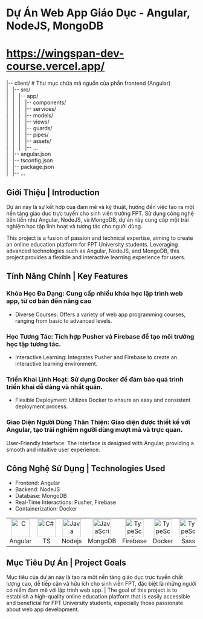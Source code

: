 # Dự Án Web App Giáo Dục - Angular, NodeJS, MongoDB <WingSpan>
# https://wingspan-dev-course.vercel.app/

|-- client/ # Thư mục chứa mã nguồn của phần frontend (Angular) \
|&nbsp;&nbsp;&nbsp;|-- src/ \
|&nbsp;&nbsp;&nbsp;|&nbsp;&nbsp;&nbsp;|-- app/ \
|&nbsp;&nbsp;&nbsp;|&nbsp;&nbsp;&nbsp;|&nbsp;&nbsp;&nbsp;|-- components/ \
|&nbsp;&nbsp;&nbsp;|&nbsp;&nbsp;&nbsp;|&nbsp;&nbsp;&nbsp;|-- services/ \
|&nbsp;&nbsp;&nbsp;|&nbsp;&nbsp;&nbsp;|&nbsp;&nbsp;&nbsp;|-- models/ \
|&nbsp;&nbsp;&nbsp;|&nbsp;&nbsp;&nbsp;|&nbsp;&nbsp;&nbsp;|-- views/ \
|&nbsp;&nbsp;&nbsp;|&nbsp;&nbsp;&nbsp;|&nbsp;&nbsp;&nbsp;|-- guards/ \
|&nbsp;&nbsp;&nbsp;|&nbsp;&nbsp;&nbsp;|&nbsp;&nbsp;&nbsp;|-- pipes/ \
|&nbsp;&nbsp;&nbsp;|&nbsp;&nbsp;&nbsp;|&nbsp;&nbsp;&nbsp;|-- assets/ \
|&nbsp;&nbsp;&nbsp;|&nbsp;&nbsp;&nbsp;|&nbsp;&nbsp;&nbsp;|-- ... \
|&nbsp;&nbsp;&nbsp;|-- angular.json \
|&nbsp;&nbsp;&nbsp;|-- tsconfig.json \
|&nbsp;&nbsp;&nbsp;|-- package.json \
|&nbsp;&nbsp;&nbsp;|-- ...


## Giới Thiệu | Introduction
<p>Dự án này là sự kết hợp của đam mê và kỹ thuật, hướng đến việc tạo ra một nền tảng giáo dục trực tuyến cho sinh viên trường FPT. Sử dụng công nghệ tiên tiến như Angular, NodeJS, và MongoDB, dự án này cung cấp một trải nghiệm học tập linh hoạt và tương tác cho người dùng.</p>
<p>This project is a fusion of passion and technical expertise, aiming to create an online education platform for FPT University students. Leveraging advanced technologies such as Angular, NodeJS, and MongoDB, this project provides a flexible and interactive learning experience for users.</p>

## Tính Năng Chính | Key Features
### Khóa Học Đa Dạng: Cung cấp nhiều khóa học lập trình web app, từ cơ bản đến nâng cao
- Diverse Courses: Offers a variety of web app programming courses, ranging from basic to advanced levels.
### Học Tương Tác: Tích hợp Pusher và Firebase để tạo môi trường học tập tương tác.
- Interactive Learning: Integrates Pusher and Firebase to create an interactive learning environment.
### Triển Khai Linh Hoạt: Sử dụng Docker để đảm bảo quá trình triển khai dễ dàng và nhất quán.
- Flexible Deployment: Utilizes Docker to ensure an easy and consistent deployment process.
### Giao Diện Người Dùng Thân Thiện: Giao diện được thiết kế với Angular, tạo trải nghiệm người dùng mượt mà và trực quan.
  User-Friendly Interface: The interface is designed with Angular, providing a smooth and intuitive user experience.

## Công Nghệ Sử Dụng | Technologies Used
- Frontend: Angular
- Backend: NodeJS
- Database: MongoDB
- Real-Time Interactions: Pusher, Firebase
- Containerization: Docker
<table align="center">
  <tr>
    <td align="center" width="96">
        <img src="https://firebasestorage.googleapis.com/v0/b/ongbutdicode.appspot.com/o/README%2Ficons8-angular-48.png?alt=media&token=0ab65086-a322-4850-ba81-963acffda8d0" width="48" height="48" alt="C" />
      <br />Angular
    </td>
    <td align="center" width="96">
        <img src="https://firebasestorage.googleapis.com/v0/b/ongbutdicode.appspot.com/o/README%2Ficons8-typescript-48.png?alt=media&token=a397a416-b821-406b-aa67-7cc2816decd2" width="48" height="48" alt="C#" />
      <br />TS
    </td>
    <td align="center" width="96">
        <img src="https://firebasestorage.googleapis.com/v0/b/ongbutdicode.appspot.com/o/README%2Ficons8-nodejs-48.png?alt=media&token=db4a7793-ce8b-4f6d-9086-4ec51f5387dc" width="48" height="48" alt="Java" />
      <br />Nodejs
    </td>
    <td align="center" width="96">
        <img src="https://firebasestorage.googleapis.com/v0/b/ongbutdicode.appspot.com/o/README%2Ficons8-mongodb-a-cross-platform-document-oriented-database-program-48.png?alt=media&token=d0ec414b-79ad-437b-8835-8d567f9e80e3" width="48" height="48" alt="JavaScript" />
      <br />MongoDB
    </td>
    <td align="center" width="96">
        <img src="https://firebasestorage.googleapis.com/v0/b/ongbutdicode.appspot.com/o/README%2Ficons8-google-firebase-console-48.png?alt=media&token=af552a40-5db6-45c1-8564-d4cddc9a5b44" width="48" height="48" alt="TypeScript" />
      <br />Firebase
    </td>
    <td align="center" width="96">
        <img src="https://firebasestorage.googleapis.com/v0/b/ongbutdicode.appspot.com/o/README%2Ficons8-docker-48.png?alt=media&token=499cdb70-387a-4a4b-a8d0-3ff95a837fdc" width="48" height="48" alt="TypeScript" />
      <br />Docker
    </td>
    <td align="center" width="96">
        <img src="https://firebasestorage.googleapis.com/v0/b/ongbutdicode.appspot.com/o/README%2Ficons8-sass-48.png?alt=media&token=bb7a0178-6df6-4ad7-91e3-9d436e1d6282" width="48" height="48" alt="TypeScript" />
      <br />Sass
    </td>
  </tr>
</table>


## Mục Tiêu Dự Án | Project Goals
Mục tiêu của dự án này là tạo ra một nền tảng giáo dục trực tuyến chất lượng cao, dễ tiếp cận và hữu ích cho sinh viên FPT, đặc biệt là những người có niềm đam mê với lập trình web app. | The goal of this project is to establish a high-quality online education platform that is easily accessible and beneficial for FPT University students, especially those passionate about web app development.
